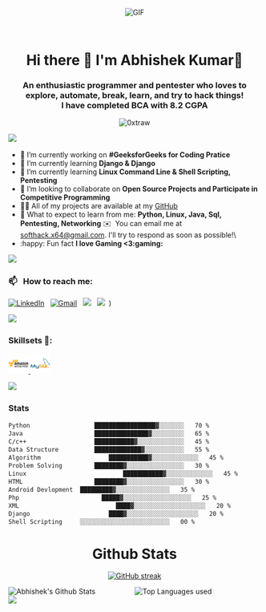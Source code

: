 <p align="center">
<img alt="GIF" src="https://media.giphy.com/media/Cmr1OMJ2FN0B2/giphy.gif" width = 200/>
</p>
<br>

<h1 align="center">Hi there 👋  I'm Abhishek Kumar🤟</h1>
<h3 align="center">An enthusiastic programmer and pentester who loves to explore, automate, break, learn, and try to hack things!<br> I have completed BCA with 8.2 CGPA</h3>



<p align="center"> <img src="https://komarev.com/ghpvc/?username=0xtraw" alt="0xtraw" /> </p>

![](/.github/colored.png)

- 🔭 I’m currently working on **#GeeksforGeeks for Coding Pratice**
- 🌱 I’m currently learning **Django & Django**
- 🌱 I’m currently learning **Linux Command Line & Shell Scripting, Pentesting**
- 👯 I’m looking to collaborate on **Open Source Projects and Participate in Competitive Programming**
- 👨‍💻 All of my projects are available at my [GitHub](https://github.com/softhackpro)
- 💬 What to expect to learn from me: **Python, Linux, Java, Sql, Pentesting, Networking**
✉️ &nbsp;You can email me at softhack.x64@gmail.com. I'll try to respond as soon as possible!\
- :happy: Fun fact **I love Gaming <3:gaming:**

![](/.github/colored.png)


### 📫 &nbsp; How to reach me:


<a href="https://www.linkedin.com/in/abhishek-kumar-340194181/"><img alt="LinkedIn" src="https://img.shields.io/badge/linkedin%20-%230077B5.svg?&style=flat&logo=linkedin&logoColor=white"/></a> &nbsp;
<a href="mailto:softhack.x64@gmail.com"><img alt="Gmail" src="https://img.shields.io/badge/Gmail-D14836?style=flat&logo=gmail&logoColor=white" /></a> &nbsp;
<a href="https://www.hackerrank.com/softhack_x64"><img src="https://img.shields.io/badge/-HackerRank-E4405F?style=flat&logo=HackerRank&logoColor=white"/></a> &nbsp;
<a href="https://auth.geeksforgeeks.org/user/softhackx64"><img src="https://img.shields.io/badge/-GeeksforGeeks-E4405F?style=flat&logo=GeeksforGeeks&logoColor=white"/></a> &nbsp;)

![](/.github/colored.png)

<h3 align="left">Skillsets 🚀:</h3>
<p align="left"> <a href="https://aws.amazon.com" target="_blank"> <img src="https://raw.githubusercontent.com/devicons/devicon/master/icons/amazonwebservices/amazonwebservices-original-wordmark.svg" alt="aws" width="40" height="40"/> <a href="https://www.mysql.com/" target="_blank"> <img src="https://raw.githubusercontent.com/devicons/devicon/master/icons/mysql/mysql-original-wordmark.svg" alt="mysql" width="40" height="40"/> </a>

[![](/.github/colored.png)](#installation)

### Stats

<!--START_SECTION:waka-->

```text
Python          		█████████████████▓░░░░░░░   70 %
Java            		███████████████▓░░░░░░░░░   65 %
C/c++           		███████████▓░░░░░░░░░░░░░   45 %
Data Structure  		█████████████▓░░░░░░░░░░░   55 %
Algorithm		 		    ███████████▓░░░░░░░░░░░░░   45 % 
Problem Solving 		████████▓░░░░░░░░░░░░░░░░   30 %        
Linux				 		    ███████████▓░░░░░░░░░░░░░   45 %   
HTML            		████████▓░░░░░░░░░░░░░░░░   30 % 
Android Devlopment  █████████▓░░░░░░░░░░░░░░░   35 %
Php        		 		  █████▓░░░░░░░░░░░░░░░░░░░   25 % 
XML						      ████▓░░░░░░░░░░░░░░░░░░░░   20 % 
Django					    ████▓░░░░░░░░░░░░░░░░░░░░   20 %
Shell Scripting     ░░░░░░░░░░░░░░░░░░░░░░░░░   00 % 
```
<!--END_SECTION:waka-->

<h1 align="center">Github Stats</h1>

<div align="center">
  
[![GitHub streak](https://github-readme-streak-stats.herokuapp.com/?user=softhackpro&theme=highcontrast)](https://github.com/DenverCoder1/github-readme-streak-stats)

 </div>

<img align="left" alt="Abhishek's Github Stats" src="https://github-readme-stats.vercel.app/api?username=softhackpro&&show_icons=true&theme=dark" width="50%" />
<img alt="Top Languages used" src="https://github-readme-stats.vercel.app/api/top-langs/?username=softhackpro&layout=compact&theme=dark" width="46%" />
<br>
<img src="https://activity-graph.herokuapp.com/graph?username=softhackpro&theme=xcode">

